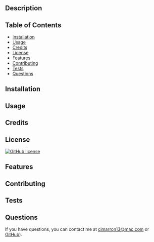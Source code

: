 # 

  ## Description
  

  ## Table of Contents
  - [Installation](#installation)
  - [Usage](#usage)
  - [Credits](#credits)
  - [License](#license)
  - [Features](#features)
  - [Contributing](#contibuting)
  - [Tests](#tests)
  - [Questions](#questions)

  ## Installation 
  

  ## Usage
  

  ## Credits
  
  
  ## License
  [![GitHub license](https://img.shields.io/badge/license-MIT-blue.svg)](https://opensource.org/licenses/MIT)

  ## Features
  

  ## Contributing
  

  ## Tests
  

  ## Questions
  If you have questions, you can contact me at [cimarron13@mac.com](mailto:cimarron13@mac.com) or <a href="https://github.com/cjenschke">GitHub</a>).